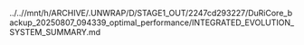 ../..//mnt/h/ARCHIVE/.UNWRAP/D/STAGE1_OUT/2247cd293227/DuRiCore_backup_20250807_094339_optimal_performance/INTEGRATED_EVOLUTION_SYSTEM_SUMMARY.md